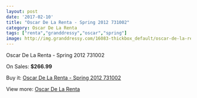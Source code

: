 ```yaml
---
layout: post
date: '2017-02-10'
title: "Oscar De La Renta - Spring 2012 731002"
category: Oscar De La Renta
tags: ["renta","granddressy","oscar","spring"]
image: http://img.granddressy.com/16083-thickbox_default/oscar-de-la-renta-spring-2012-731002.jpg
---
```

Oscar De La Renta - Spring 2012 731002

On Sales: **$266.99**
<a href="https://www.granddressy.com/en/oscar-de-la-renta/15093-oscar-de-la-renta-spring-2012-731002.html"><amp-img layout="responsive" width="600" height="600" src="//img.granddressy.com/16083-thickbox_default/oscar-de-la-renta-spring-2012-731002.jpg" alt="Oscar De La Renta - Spring 2012 731002 0" /></a>

Buy it: [Oscar De La Renta - Spring 2012 731002](https://www.granddressy.com/en/oscar-de-la-renta/15093-oscar-de-la-renta-spring-2012-731002.html "Oscar De La Renta - Spring 2012 731002")

View more: [Oscar De La Renta](https://www.granddressy.com/en/90-oscar-de-la-renta "Oscar De La Renta")